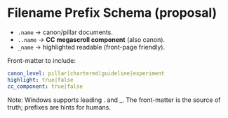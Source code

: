 # Filename Prefix Schema (proposal)
- `.name` → canon/pillar documents.
- `..name` → **CC megascroll component** (also canon).
- `_name` → highlighted readable (front-page friendly).

Front-matter to include:
```yaml
canon_level: pillar|chartered|guideline|experiment
highlight: true|false
cc_component: true|false
```
Note: Windows supports leading . and _. The front-matter is the source of truth; prefixes are hints for humans.

